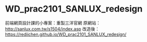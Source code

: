 # WD_prac2101_SANLUX_redesign
前端網頁設計課的小專案：重製三洋官網
原網站：http://sanlux.com.tw/s1504/index.asp
改造後：https://rediichen.github.io/WD_prac2101_SANLUX_redesign/